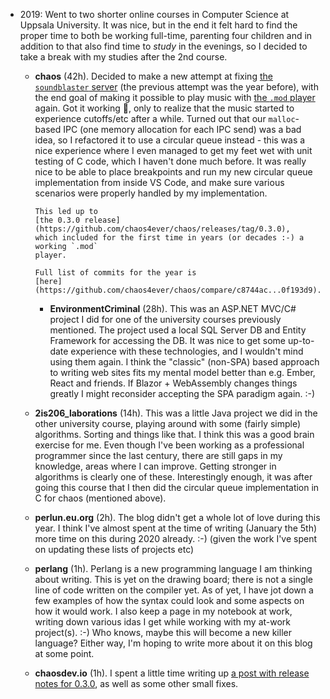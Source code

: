* 2019: Went to two shorter online courses in Computer Science at Uppsala
  University. It was nice, but in the end it felt hard to find the proper time
  to both be working full-time, parenting four children and in addition to that
  also find time to _study_ in the evenings, so I decided to take a break with
  my studies after the 2nd course.
  * **chaos** (42h). Decided to make a new attempt at fixing [the `soundblaster`
    server](https://github.com/chaos4ever/chaos/tree/master/servers/sound/soundblaster)
    (the previous attempt was the year before), with the end goal of making it
    possible to play music with [the `.mod`
    player](https://github.com/chaos4ever/chaos/tree/master/programs/modplay)
    again. Got it working :tada:, only to realize that the music started to
    experience cutoffs/etc after a while. Turned out that our `malloc`-based IPC
    (one memory allocation for each IPC send) was a bad idea, so I refactored it
    to use a circular queue instead - this was a nice experience where I even
    managed to get my feet wet with unit testing of C code, which I haven't done
    much before. It was really nice to be able to place breakpoints and run my
    new circular queue implementation from inside VS Code, and make sure various
    scenarios were properly handled by my implementation.

        This led up to
        [the 0.3.0 release](https://github.com/chaos4ever/chaos/releases/tag/0.3.0),
        which included for the first time in years (or decades :-) a working `.mod`
        player.

        Full list of commits for the year is
        [here](https://github.com/chaos4ever/chaos/compare/c8744ac...0f193d9).

    * **EnvironmentCriminal** (28h). This was an ASP.NET MVC/C# project I did
      for one of the university courses previously mentioned. The project used a
      local SQL Server DB and Entity Framework for accessing the DB. It was nice
      to get some up-to-date experience with these technologies, and I wouldn't
      mind using them again. I think the "classic" (non-SPA) based approach to
      writing web sites fits my mental model better than e.g. Ember, React and
      friends. If Blazor + WebAssembly changes things greatly I might reconsider
      accepting the SPA paradigm again. :-)

   * **2is206_laborations** (14h). This was a little Java project we did in the
     other university course, playing around with some (fairly simple)
     algorithms. Sorting and things like that. I think this was a good brain
     exercise for me. Even though I've been working as a professional programmer
     since the last century, there are still gaps in my knowledge, areas where I
     can improve. Getting stronger in algorithms is clearly one of these.
     Interestingly enough, it was after going this course that I then did the
     circular queue implementation in C for chaos (mentioned above).

   * **perlun.eu.org** (2h). The blog didn't get a whole lot of love during this
     year. I think I've almost spent at the time of writing (January the 5th)
     more time on this during 2020 already. :-) (given the work I've spent on
     updating these lists of projects etc)

  * **perlang** (1h). Perlang is a new programming language I am thinking about
    writing. This is yet on the drawing board; there is not a single line of
    code written on the compiler yet. As of yet, I have jot down a few examples
    of how the syntax could look and some aspects on how it would work. I also
    keep a page in my notebook at work, writing down various idas I get while
    working with my at-work project(s). :-) Who knows, maybe this will become a
    new killer language? Either way, I'm hoping to write more about it on this blog at some point.

  * **chaosdev.io** (1h). I spent a little time writing up [a post with release
    notes for 0.3.0](https://chaosdev.io/2019/08/29/chaos-0.3.0-released.html),
    as well as some other small fixes.
